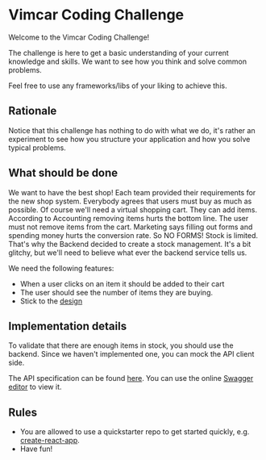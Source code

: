 # Vimcar Coding Challenge

Welcome to the Vimcar Coding Challenge!

The challenge is here to get a basic understanding of your current knowledge and skills. We want to see how you think and solve common problems.

Feel free to use any frameworks/libs of your liking to achieve this.

## Rationale

Notice that this challenge has nothing to do with what we do, it's rather an experiment to see how you structure your application and how you solve typical problems.

## What should be done

We want to have the best shop! Each team provided their requirements for the new shop system. Everybody agrees that users must buy as much as possible. Of course we'll need a virtual shopping cart. They can add items. According to Accounting removing items hurts the bottom line. The user must not remove items from the cart. Marketing says filling out forms and spending money hurts the conversion rate. So NO FORMS! Stock is limited. That's why the Backend decided to create a stock management. It's a bit glitchy, but we'll need to believe what ever the backend service tells us.

We need the following features:

- When a user clicks on an item it should be added to their cart
- The user should see the number of items they are buying.
- Stick to the [design](https://github.com/vimcar/frontend-challenge/tree/master/design)

## Implementation details

To validate that there are enough items in stock, you should use the backend. Since we haven't implemented one, you can mock the API client side.

The API specification can be found [here](https://github.com/vimcar/frontend-challenge/tree/master/api.swagger.yml). You can use the online [Swagger editor](http://editor.swagger.io/) to view it.

## Rules

- You are allowed to use a quickstarter repo to get started quickly, e.g. [create-react-app](https://github.com/facebookincubator/create-react-app).
- Have fun!
